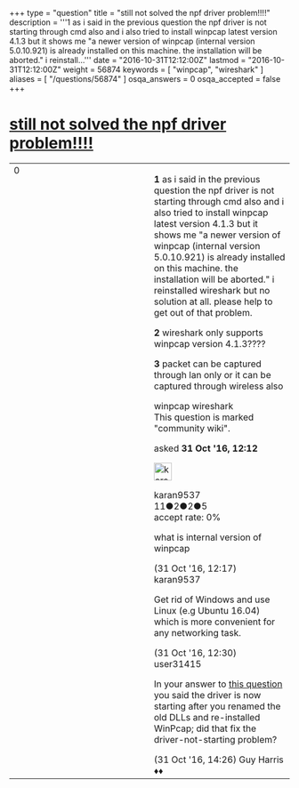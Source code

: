 +++
type = "question"
title = "still not solved the npf driver problem!!!!"
description = '''1 as i said in the previous question the npf driver is not starting through cmd also and i also tried to install winpcap latest version 4.1.3 but it shows me &quot;a newer version of winpcap (internal version 5.0.10.921) is already installed on this machine. the installation will be aborted.&quot; i reinstall...'''
date = "2016-10-31T12:12:00Z"
lastmod = "2016-10-31T12:12:00Z"
weight = 56874
keywords = [ "winpcap", "wireshark" ]
aliases = [ "/questions/56874" ]
osqa_answers = 0
osqa_accepted = false
+++

<div class="headNormal">

# [still not solved the npf driver problem!!!!](/questions/56874/still-not-solved-the-npf-driver-problem)

</div>

<div id="main-body">

<div id="askform">

<table id="question-table" style="width:100%;"><colgroup><col style="width: 50%" /><col style="width: 50%" /></colgroup><tbody><tr class="odd"><td style="width: 30px; vertical-align: top"><div class="vote-buttons"><div id="post-56874-score" class="post-score" title="current number of votes">0</div><div id="favorite-count" class="favorite-count"></div></div></td><td><div id="item-right"><div class="question-body"><p><strong>1</strong> as i said in the previous question the npf driver is not starting through cmd also and i also tried to install winpcap latest version 4.1.3 but it shows me "a newer version of winpcap (internal version 5.0.10.921) is already installed on this machine. the installation will be aborted." i reinstalled wireshark but no solution at all. please help to get out of that problem.</p><p><strong>2</strong> wireshark only supports winpcap version 4.1.3????</p><p><strong>3</strong> packet can be captured through lan only or it can be captured through wireless also</p></div><div id="question-tags" class="tags-container tags">winpcap wireshark</div><div id="question-controls" class="post-controls"><div class="community-wiki">This question is marked "community wiki".</div></div><div class="post-update-info-container"><div class="post-update-info post-update-info-user"><p>asked <strong>31 Oct '16, 12:12</strong></p><img src="https://secure.gravatar.com/avatar/26cfc77e3e3c34b6ea1453dc6b3ae62c?s=32&amp;d=identicon&amp;r=g" class="gravatar" width="32" height="32" alt="karan9537&#39;s gravatar image" /><p>karan9537<br />
<span class="score" title="11 reputation points">11</span><span title="2 badges"><span class="badge1">●</span><span class="badgecount">2</span></span><span title="2 badges"><span class="silver">●</span><span class="badgecount">2</span></span><span title="5 badges"><span class="bronze">●</span><span class="badgecount">5</span></span><br />
<span class="accept_rate" title="Rate of the user&#39;s accepted answers">accept rate:</span> <span title="karan9537 has no accepted answers">0%</span></p></div></div><div id="comments-container-56874" class="comments-container"><span id="56875"></span><div id="comment-56875" class="comment"><div id="post-56875-score" class="comment-score"></div><div class="comment-text"><p>what is internal version of winpcap</p></div><div id="comment-56875-info" class="comment-info"><span class="comment-age">(31 Oct '16, 12:17)</span> karan9537</div></div><span id="56876"></span><div id="comment-56876" class="comment"><div id="post-56876-score" class="comment-score"></div><div class="comment-text"><p>Get rid of Windows and use Linux (e.g Ubuntu 16.04) which is more convenient for any networking task.</p></div><div id="comment-56876-info" class="comment-info"><span class="comment-age">(31 Oct '16, 12:30)</span> user31415</div></div><span id="56883"></span><div id="comment-56883" class="comment"><div id="post-56883-score" class="comment-score"></div><div class="comment-text"><p>In your answer to <a href="https://ask.wireshark.org/questions/56835/showing-service-name-is-invalid-whenever-i-start-npf-service-through-cmd">this question</a> you said the driver is now starting after you renamed the old DLLs and re-installed WinPcap; did that fix the driver-not-starting problem?</p></div><div id="comment-56883-info" class="comment-info"><span class="comment-age">(31 Oct '16, 14:26)</span> Guy Harris ♦♦</div></div></div><div id="comment-tools-56874" class="comment-tools"></div><div class="clear"></div><div id="comment-56874-form-container" class="comment-form-container"></div><div class="clear"></div></div></td></tr></tbody></table>

</div>

</div>

